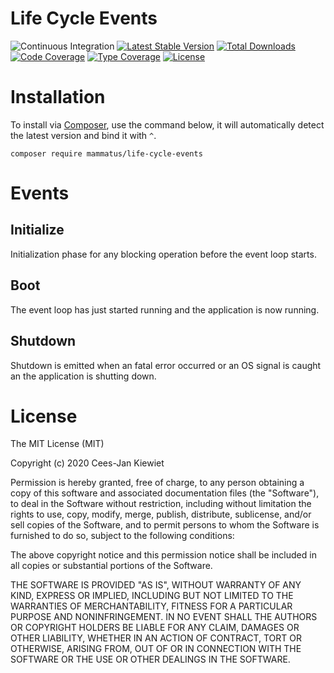 # Life Cycle Events

![Continuous Integration](https://github.com/MammatusPHP/life-cycle-events/workflows/Continuous%20Integration/badge.svg)
[![Latest Stable Version](https://poser.pugx.org/mammatus/life-cycle-events/v/stable.png)](https://packagist.org/packages/mammatus/life-cycle-events)
[![Total Downloads](https://poser.pugx.org/mammatus/life-cycle-events/downloads.png)](https://packagist.org/packages/mammatus/life-cycle-events/stats)
[![Code Coverage](https://scrutinizer-ci.com/g/MammatusPHP/life-cycle-events/badges/coverage.png?b=master)](https://scrutinizer-ci.com/g/MammatusPHP/life-cycle-events/?branch=master)
[![Type Coverage](https://shepherd.dev/github/MammatusPHP/life-cycle-events/coverage.svg)](https://shepherd.dev/github/MammatusPHP/life-cycle-events)
[![License](https://poser.pugx.org/mammatus/life-cycle-events/license.png)](https://packagist.org/packages/mammatus/life-cycle-events)

# Installation

To install via [Composer](http://getcomposer.org/), use the command below, it will automatically detect the latest version and bind it with `^`.

```
composer require mammatus/life-cycle-events
```

# Events

## Initialize

Initialization phase for any blocking operation before the event loop starts.

## Boot

The event loop has just started running and the application is now running.

## Shutdown

Shutdown is emitted when an fatal error occurred or an OS signal is caught an the application is shutting down.

# License

The MIT License (MIT)

Copyright (c) 2020 Cees-Jan Kiewiet

Permission is hereby granted, free of charge, to any person obtaining a copy
of this software and associated documentation files (the "Software"), to deal
in the Software without restriction, including without limitation the rights
to use, copy, modify, merge, publish, distribute, sublicense, and/or sell
copies of the Software, and to permit persons to whom the Software is
furnished to do so, subject to the following conditions:

The above copyright notice and this permission notice shall be included in all
copies or substantial portions of the Software.

THE SOFTWARE IS PROVIDED "AS IS", WITHOUT WARRANTY OF ANY KIND, EXPRESS OR
IMPLIED, INCLUDING BUT NOT LIMITED TO THE WARRANTIES OF MERCHANTABILITY,
FITNESS FOR A PARTICULAR PURPOSE AND NONINFRINGEMENT. IN NO EVENT SHALL THE
AUTHORS OR COPYRIGHT HOLDERS BE LIABLE FOR ANY CLAIM, DAMAGES OR OTHER
LIABILITY, WHETHER IN AN ACTION OF CONTRACT, TORT OR OTHERWISE, ARISING FROM,
OUT OF OR IN CONNECTION WITH THE SOFTWARE OR THE USE OR OTHER DEALINGS IN THE
SOFTWARE.
